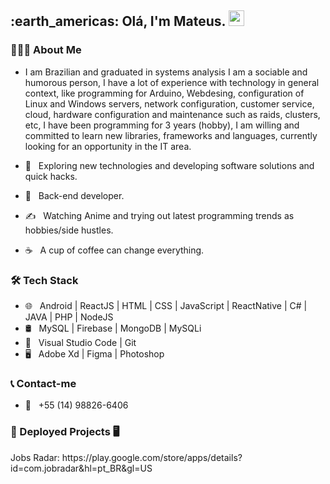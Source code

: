 <h2> :earth_americas: Olá, I'm Mateus. <img src="https://github.com/souvikguria98/souvikguria98/blob/master/Hi.gif" width="25"></h2>

<h3> 👨🏻‍💻 About Me </h3>

- I am Brazilian and graduated in systems analysis I am a sociable and humorous person, I have a lot of experience with technology in general context, like programming for Arduino, Webdesing, configuration of Linux and Windows servers, network configuration, customer service, cloud, hardware configuration and maintenance such as raids, clusters, etc, I have been programming for 3 years (hobby), I am willing and committed to learn new libraries, frameworks and languages, currently looking for an opportunity in the IT area.


- 🤔 &nbsp; Exploring new technologies and developing software solutions and quick hacks.
- 💼 &nbsp; Back-end developer.
- ✍️ &nbsp; Watching Anime and trying out latest programming trends as hobbies/side hustles.
- ☕ &nbsp; A cup of coffee can change everything. 

<h3>🛠 Tech Stack</h3>

- 🌐 &nbsp; Android | ReactJS | HTML | CSS | JavaScript | ReactNative | C# | JAVA | PHP | NodeJS
- 🛢 &nbsp; MySQL | Firebase | MongoDB | MySQLi
- 🔧 &nbsp; Visual Studio Code | Git
- 🖥 &nbsp; Adobe Xd | Figma | Photoshop 

<h3>📞 Contact-me</h3>

- 📳 &nbsp; +55 (14) 98826-6406


<h3>📱 Deployed Projects 🖥️</h3>
Jobs Radar:
https://play.google.com/store/apps/details?id=com.jobradar&hl=pt_BR&gl=US
